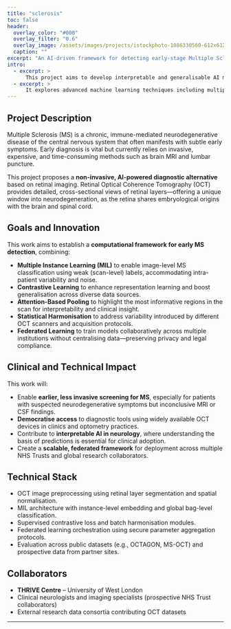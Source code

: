 ```yaml
---
title: "sclerosis"
toc: false
header:
  overlay_color: "#000"
  overlay_filter: "0.6"
  overlay_image: /assets/images/projects/istockphoto-1086330560-612x612.jpg
  caption: ""
excerpt: "An AI-driven framework for detecting early-stage Multiple Sclerosis using retinal OCT scans, leveraging multiple instance learning, contrastive learning, and federated modelling."
intro:
  - excerpt: >
      This project aims to develop interpretable and generalisable AI models to detect Multiple Sclerosis (MS) using retinal OCT scans, reducing reliance on invasive diagnostics like MRI or lumbar puncture.
  - excerpt: >
      It explores advanced machine learning techniques including multiple instance learning (MIL), contrastive learning, and federated learning to classify retinal changes linked to MS while preserving patient privacy.
---
```


## Project Description

Multiple Sclerosis (MS) is a chronic, immune-mediated neurodegenerative disease of the central nervous system that often manifests with subtle early symptoms. Early diagnosis is vital but currently relies on invasive, expensive, and time-consuming methods such as brain MRI and lumbar puncture.

This project proposes a **non-invasive, AI-powered diagnostic alternative** based on retinal imaging. Retinal Optical Coherence Tomography (OCT) provides detailed, cross-sectional views of retinal layers—offering a unique window into neurodegeneration, as the retina shares embryological origins with the brain and spinal cord.

## Goals and Innovation

This work aims to establish a **computational framework for early MS detection**, combining:

- **Multiple Instance Learning (MIL)** to enable image-level MS classification using weak (scan-level) labels, accommodating intra-patient variability and noise.
- **Contrastive Learning** to enhance representation learning and boost generalisation across diverse data sources.
- **Attention-Based Pooling** to highlight the most informative regions in the scan for interpretability and clinical insight.
- **Statistical Harmonisation** to address variability introduced by different OCT scanners and acquisition protocols.
- **Federated Learning** to train models collaboratively across multiple institutions without centralising data—preserving privacy and legal compliance.

## Clinical and Technical Impact

This work will:

- Enable **earlier, less invasive screening for MS**, especially for patients with suspected neurodegenerative symptoms but inconclusive MRI or CSF findings.
- **Democratise access** to diagnostic tools using widely available OCT devices in clinics and optometry practices.
- Contribute to **interpretable AI in neurology**, where understanding the basis of predictions is essential for clinical adoption.
- Create a **scalable, federated framework** for deployment across multiple NHS Trusts and global research collaborators.

## Technical Stack

- OCT image preprocessing using retinal layer segmentation and spatial normalisation.
- MIL architecture with instance-level embedding and global bag-level classification.
- Supervised contrastive loss and batch harmonisation modules.
- Federated learning orchestration using secure parameter aggregation protocols.
- Evaluation across public datasets (e.g., OCTAGON, MS-OCT) and prospective data from partner sites.

## Collaborators

- **THRIVE Centre** – University of West London  
- Clinical neurologists and imaging specialists (prospective NHS Trust collaborators)  
- External research data consortia contributing OCT datasets  

---

